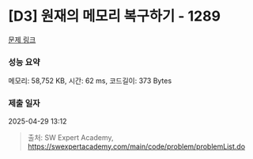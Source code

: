 # [D3] 원재의 메모리 복구하기 - 1289 

[문제 링크](https://swexpertacademy.com/main/code/problem/problemDetail.do?contestProbId=AV19AcoKI9sCFAZN) 

### 성능 요약

메모리: 58,752 KB, 시간: 62 ms, 코드길이: 373 Bytes

### 제출 일자

2025-04-29 13:12



> 출처: SW Expert Academy, https://swexpertacademy.com/main/code/problem/problemList.do